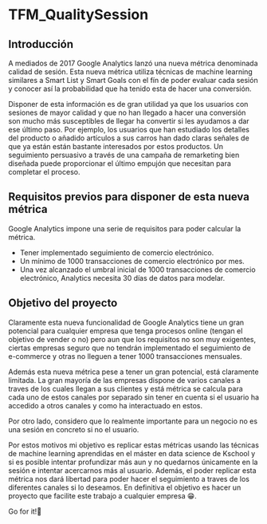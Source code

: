 # TFM_QualitySession

## Introducción
A mediados de 2017 Google Analytics lanzó una nueva métrica denominada calidad de sesión. Esta nueva métrica utiliza técnicas de machine learning similares a Smart List y Smart Goals con el fín de poder evaluar cada sesión y conocer así la probabilidad que ha tenido esta de hacer una conversión.

Disponer de esta información es de gran utilidad ya que los usuarios con sesiones de mayor calidad y que no han llegado a hacer una conversión son mucho más susceptibles de llegar ha convertir si les ayudamos a dar ese último paso. Por ejemplo, los usuarios que han estudiado los detalles del producto o añadido artículos a sus carros han dado claras señales de que ya están están bastante interesados por estos productos. Un seguimiento persuasivo a través de una campaña de remarketing bien diseñada puede proporcionar el último empujón que necesitan para completar el proceso.

## Requisitos previos para disponer de esta nueva métrica
Google Analytics impone una serie de requisitos para poder calcular la métrica.
  - Tener implementado seguimiento de comercio electrónico.
  - Un mínimo de 1000 transacciones de comercio electrónico por mes.
  - Una vez alcanzado el umbral inicial de 1000 transacciones de comercio electrónico, Analytics necesita 30 días de datos para modelar.
  
## Objetivo del proyecto
Claramente esta nueva funcionalidad de Google Analytics tiene un gran potencial para cualquier empresa que tenga procesos online (tengan el objetivo de vender o no) pero aun que los requisitos no son muy exigentes, ciertas empresas seguro que no tendrán implementado el seguimiento de e-commerce y otras no lleguen a tener 1000 transacciones mensuales.

Además esta nueva métrica pese a tener un gran potencial, está claramente limitada. La gran mayoría de las empresas dispone de varios canales a traves de los cuales llegan a sus clientes y está métrica se calcula para cada uno de estos canales por separado sin tener en cuenta si el usuario ha accedido a otros canales y como ha interactuado en estos.

Por otro lado, considero que lo realmente importante para un negocio no es una sesión en concreto si no el usuario.

Por estos motivos mi objetivo es replicar estas métricas usando las técnicas de machine learning aprendidas en el máster en data science de Kschool y si es posible intentar profundizar más aun y no quedarnos únicamente en la sesión e intentar acercarnos más al usuario. Además, el poder replicar esta métrica nos dará libertad para poder hacer el seguimiento a traves de los diferentes canales si lo deseamos. En definitiva el objetivo es hacer un proyecto que facilite este trabajo a cualquier empresa 😁.

Go for it!💪
